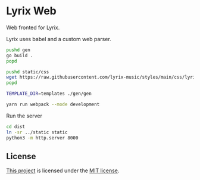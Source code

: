 Lyrix Web
=========

Web fronted for Lyrix. 


Lyrix uses babel and a custom web parser. 

```bash
pushd gen
go build .
popd

pushd static/css
wget https://raw.githubusercontent.com/lyrix-music/styles/main/css/lyrix.css
popd

TEMPLATE_DIR=templates ./gen/gen

yarn run webpack --mode development
```

Run the server
```bash
cd dist
ln -sr ../static static
python3 -m http.server 8000
```

License
-------
[This project](https://github.com/lyrix-music/web) is licensed under the [MIT license](./LICENSE).
